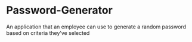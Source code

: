 # Password-Generator
An application that an employee can use to generate a random password based on criteria they’ve selected
